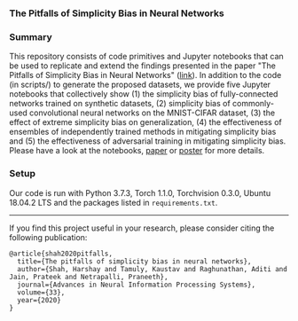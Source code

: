 ### The Pitfalls of Simplicity Bias in Neural Networks

### Summary

This repository consists of code primitives and Jupyter notebooks that can be used to replicate and extend the findings presented in the paper "The Pitfalls of Simplicity Bias in Neural Networks" ([link](https://arxiv.org/abs/2006.07710)). In addition to the code (in scripts/) to generate the proposed datasets, we provide five Jupyter notebooks that collectively show (1) the simplicity bias of fully-connected networks trained on synthetic datasets, (2)  simplicity bias of commonly-used convolutional neural networks on the MNIST-CIFAR dataset, (3) the effect of extreme simplicity bias on generalization, (4) the effectiveness of ensembles of independently trained methods in mitigating simplicity bias and (5) the effectiveness of adversarial training in mitigating simplicity bias. Please have a look at the notebooks, [paper](https://arxiv.org/abs/2006.07710) or [poster](https://drive.google.com/file/d/10McXcIyTM8pxJE2edqcvO2cBxmq8is2P/view?usp=sharing) for more details.  

###  Setup

Our code is run with Python 3.7.3, Torch 1.1.0, Torchvision 0.3.0, Ubuntu 18.04.2 LTS and the packages listed in `requirements.txt`.

---

If you find this project useful in your research, please consider citing the following publication:

```
@article{shah2020pitfalls,
  title={The pitfalls of simplicity bias in neural networks},
  author={Shah, Harshay and Tamuly, Kaustav and Raghunathan, Aditi and Jain, Prateek and Netrapalli, Praneeth},
  journal={Advances in Neural Information Processing Systems},
  volume={33},
  year={2020}
}
```

